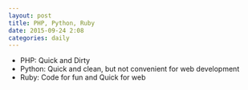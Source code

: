 ```yaml
---
layout: post
title: PHP, Python, Ruby
date: 2015-09-24 2:08
categories: daily
---
```


* PHP: Quick and Dirty 
* Python: Quick and clean, but not convenient for web development
* Ruby: Code for fun and Quick for web
